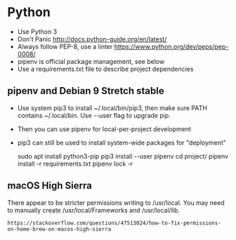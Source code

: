# Python
- Use Python 3
- Don't Panic http://docs.python-guide.org/en/latest/
- Always follow PEP-8, use a linter https://www.python.org/dev/peps/pep-0008/
- pipenv is official package management, see below
- Use a requirements.txt file to describe project dependencies

## pipenv and Debian 9 Stretch stable
- Use system pip3 to install ~/.local/bin/pip3, then make sure PATH contains
  ~/.local/bin. Use --user flag to upgrade pip.
- Then you can use pipenv for local-per-project development
- pip3 can still be used to install system-wide packages for "deployment"

    sudo apt install python3-pip
    pip3 install --user pipenv
    cd project/
    pipenv install -r requirements.txt
    pipenv lock -r

## macOS High Sierra
There appear to be stricter permissions writing to /usr/local. You may need to
manually create /usr/local/Frameworks and /usr/local/lib.

    https://stackoverflow.com/questions/47513024/how-to-fix-permissions-on-home-brew-on-macos-high-sierra
